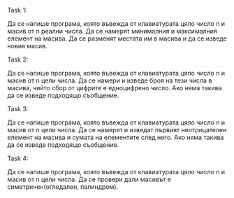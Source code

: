 Task 1:

Да се напише програма, която въвежда от клавиатурата цяло число n и масив от n реални числа. Да се намерят минималния и максималния елемент на масива. Да се разменят местата им в масива и да се изведе новия масив.

Task 2:

Да се напише програма, която въвежда от клавиатурата цяло число n и масив от n цели числа. Да се намери и изведе броя на тези числа в масива, чийто сбор от цифрите е едноцифрено число. Ако няма такива да се изведе подходящо съобщение.

Task 3: 

Да се напише програма, която въвежда от клавиатурата цяло число n и масив от n цели числа. Да се намерят и изведат първият неотрицателен елемент на масива и сумата на елементите след него. Ако няма такива да се изведе подходящо съобщение.

Task 4:

Да се напише програма, която въвежда от клавиатурата цяло число n и масив от n цели числа. Да се провери дали масивът е симетричен(огледален, палиндром).
